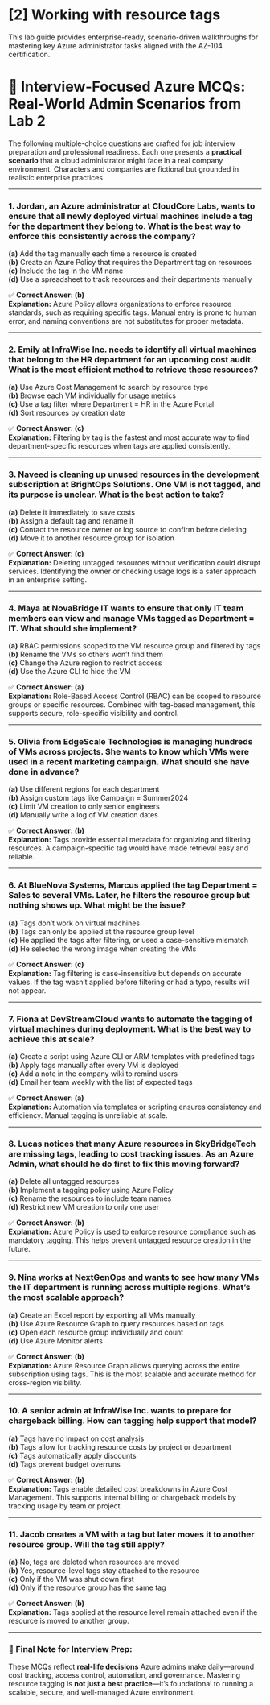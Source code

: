 # [2] Working with resource tags

This lab guide provides enterprise-ready, scenario-driven walkthroughs for mastering key Azure administrator tasks aligned with the AZ-104 certification.

# 🔹 Interview-Focused Azure MCQs: Real-World Admin Scenarios from Lab 2

The following multiple-choice questions are crafted for job interview preparation and professional readiness. Each one presents a **practical scenario** that a cloud administrator might face in a real company environment. Characters and companies are fictional but grounded in realistic enterprise practices.

---

### **1. Jordan, an Azure administrator at CloudCore Labs, wants to ensure that all newly deployed virtual machines include a tag for the department they belong to. What is the best way to enforce this consistently across the company?**

**(a)** Add the tag manually each time a resource is created  
**(b)** Create an Azure Policy that requires the Department tag on resources  
**(c)** Include the tag in the VM name  
**(d)** Use a spreadsheet to track resources and their departments manually  

✅ **Correct Answer: (b)**  
**Explanation:** Azure Policy allows organizations to enforce resource standards, such as requiring specific tags. Manual entry is prone to human error, and naming conventions are not substitutes for proper metadata.

---

### **2. Emily at InfraWise Inc. needs to identify all virtual machines that belong to the HR department for an upcoming cost audit. What is the most efficient method to retrieve these resources?**

**(a)** Use Azure Cost Management to search by resource type  
**(b)** Browse each VM individually for usage metrics  
**(c)** Use a tag filter where Department = HR in the Azure Portal  
**(d)** Sort resources by creation date  

✅ **Correct Answer: (c)**  
**Explanation:** Filtering by tag is the fastest and most accurate way to find department-specific resources when tags are applied consistently.

---

### **3. Naveed is cleaning up unused resources in the development subscription at BrightOps Solutions. One VM is not tagged, and its purpose is unclear. What is the best action to take?**

**(a)** Delete it immediately to save costs  
**(b)** Assign a default tag and rename it  
**(c)** Contact the resource owner or log source to confirm before deleting  
**(d)** Move it to another resource group for isolation  

✅ **Correct Answer: (c)**  
**Explanation:** Deleting untagged resources without verification could disrupt services. Identifying the owner or checking usage logs is a safer approach in an enterprise setting.

---

### **4. Maya at NovaBridge IT wants to ensure that only IT team members can view and manage VMs tagged as Department = IT. What should she implement?**

**(a)** RBAC permissions scoped to the VM resource group and filtered by tags  
**(b)** Rename the VMs so others won’t find them  
**(c)** Change the Azure region to restrict access  
**(d)** Use the Azure CLI to hide the VM  

✅ **Correct Answer: (a)**  
**Explanation:** Role-Based Access Control (RBAC) can be scoped to resource groups or specific resources. Combined with tag-based management, this supports secure, role-specific visibility and control.

---

### **5. Olivia from EdgeScale Technologies is managing hundreds of VMs across projects. She wants to know which VMs were used in a recent marketing campaign. What should she have done in advance?**

**(a)** Use different regions for each department  
**(b)** Assign custom tags like Campaign = Summer2024  
**(c)** Limit VM creation to only senior engineers  
**(d)** Manually write a log of VM creation dates  

✅ **Correct Answer: (b)**  
**Explanation:** Tags provide essential metadata for organizing and filtering resources. A campaign-specific tag would have made retrieval easy and reliable.

---

### **6. At BlueNova Systems, Marcus applied the tag Department = Sales to several VMs. Later, he filters the resource group but nothing shows up. What might be the issue?**

**(a)** Tags don’t work on virtual machines  
**(b)** Tags can only be applied at the resource group level  
**(c)** He applied the tags after filtering, or used a case-sensitive mismatch  
**(d)** He selected the wrong image when creating the VMs  

✅ **Correct Answer: (c)**  
**Explanation:** Tag filtering is case-insensitive but depends on accurate values. If the tag wasn’t applied before filtering or had a typo, results will not appear.

---

### **7. Fiona at DevStreamCloud wants to automate the tagging of virtual machines during deployment. What is the best way to achieve this at scale?**

**(a)** Create a script using Azure CLI or ARM templates with predefined tags  
**(b)** Apply tags manually after every VM is deployed  
**(c)** Add a note in the company wiki to remind users  
**(d)** Email her team weekly with the list of expected tags  

✅ **Correct Answer: (a)**  
**Explanation:** Automation via templates or scripting ensures consistency and efficiency. Manual tagging is unreliable at scale.

---

### **8. Lucas notices that many Azure resources in SkyBridgeTech are missing tags, leading to cost tracking issues. As an Azure Admin, what should he do first to fix this moving forward?**

**(a)** Delete all untagged resources  
**(b)** Implement a tagging policy using Azure Policy  
**(c)** Rename the resources to include team names  
**(d)** Restrict new VM creation to only one user  

✅ **Correct Answer: (b)**  
**Explanation:** Azure Policy is used to enforce resource compliance such as mandatory tagging. This helps prevent untagged resource creation in the future.

---

### **9. Nina works at NextGenOps and wants to see how many VMs the IT department is running across multiple regions. What’s the most scalable approach?**

**(a)** Create an Excel report by exporting all VMs manually  
**(b)** Use Azure Resource Graph to query resources based on tags  
**(c)** Open each resource group individually and count  
**(d)** Use Azure Monitor alerts  

✅ **Correct Answer: (b)**  
**Explanation:** Azure Resource Graph allows querying across the entire subscription using tags. This is the most scalable and accurate method for cross-region visibility.

---

### **10. A senior admin at InfraWise Inc. wants to prepare for chargeback billing. How can tagging help support that model?**

**(a)** Tags have no impact on cost analysis  
**(b)** Tags allow for tracking resource costs by project or department  
**(c)** Tags automatically apply discounts  
**(d)** Tags prevent budget overruns  

✅ **Correct Answer: (b)**  
**Explanation:** Tags enable detailed cost breakdowns in Azure Cost Management. This supports internal billing or chargeback models by tracking usage by team or project.

---

### **11. Jacob creates a VM with a tag but later moves it to another resource group. Will the tag still apply?**

**(a)** No, tags are deleted when resources are moved  
**(b)** Yes, resource-level tags stay attached to the resource  
**(c)** Only if the VM was shut down first  
**(d)** Only if the resource group has the same tag  

✅ **Correct Answer: (b)**  
**Explanation:** Tags applied at the resource level remain attached even if the resource is moved to another group.

---

### 📘 Final Note for Interview Prep:
These MCQs reflect **real-life decisions** Azure admins make daily—around cost tracking, access control, automation, and governance. Mastering resource tagging is **not just a best practice**—it’s foundational to running a scalable, secure, and well-managed Azure environment.


